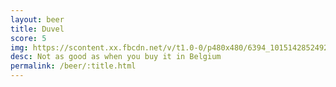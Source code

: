 ```yaml
---
layout: beer
title: Duvel
score: 5
img: https://scontent.xx.fbcdn.net/v/t1.0-0/p480x480/6394_10151428524928745_265167117_n.jpg?oh=94726000ddbd0d90c6645f0b62c1cdd7&oe=58D4287A
desc: Not as good as when you buy it in Belgium
permalink: /beer/:title.html
---
```

